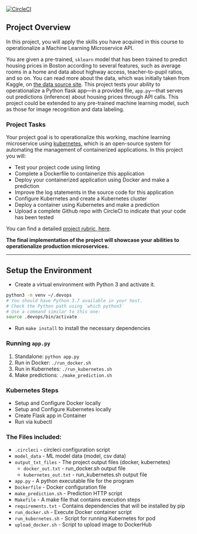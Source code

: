 [![CircleCI](https://circleci.com/gh/fredricksimi/Udacity-Cloud-DevOps-Project-4.svg?style=svg&circle-token=<YOUR_STATUS_API_TOKEN>)](<LINK>)


## Project Overview

In this project, you will apply the skills you have acquired in this course to operationalize a Machine Learning Microservice API. 

You are given a pre-trained, `sklearn` model that has been trained to predict housing prices in Boston according to several features, such as average rooms in a home and data about highway access, teacher-to-pupil ratios, and so on. You can read more about the data, which was initially taken from Kaggle, on [the data source site](https://www.kaggle.com/c/boston-housing). This project tests your ability to operationalize a Python flask app—in a provided file, `app.py`—that serves out predictions (inference) about housing prices through API calls. This project could be extended to any pre-trained machine learning model, such as those for image recognition and data labeling.

### Project Tasks

Your project goal is to operationalize this working, machine learning microservice using [kubernetes](https://kubernetes.io/), which is an open-source system for automating the management of containerized applications. In this project you will:
* Test your project code using linting
* Complete a Dockerfile to containerize this application
* Deploy your containerized application using Docker and make a prediction
* Improve the log statements in the source code for this application
* Configure Kubernetes and create a Kubernetes cluster
* Deploy a container using Kubernetes and make a prediction
* Upload a complete Github repo with CircleCI to indicate that your code has been tested

You can find a detailed [project rubric, here](https://review.udacity.com/#!/rubrics/2576/view).

**The final implementation of the project will showcase your abilities to operationalize production microservices.**

---

## Setup the Environment

* Create a virtual environment with Python 3 and activate it. 
```bash
python3 -m venv ~/.devops
# You should have Python 3.7 available in your host. 
# Check the Python path using `which python3`
# Use a command similar to this one:
source .devops/bin/activate
```
* Run `make install` to install the necessary dependencies

### Running `app.py`

1. Standalone:  `python app.py`
2. Run in Docker:  `./run_docker.sh`
3. Run in Kubernetes:  `./run_kubernetes.sh`
4. Make predictions: `./make_prediction.sh`

### Kubernetes Steps

* Setup and Configure Docker locally
* Setup and Configure Kubernetes locally
* Create Flask app in Container
* Run via kubectl

### The Files included:

* `.circleci` - circleci configuration script
* `model_data` - ML model data (model, csv data)
* `output_txt_files` - The project output files (docker, kubernetes)
    * `docker_out.txt` - run_docker.sh output file
    * `kubernetes_out.txt` - run_kubernetes.sh output file
* `app.py` - A python executable file for the program
* `Dockerfile` - Docker configuration file
* `make_prediction.sh` - Prediction HTTP script
* `Makefile` - A make file that contains execution steps
* `requirements.txt` - Contains dependencies that will be installed by pip
* `run_docker.sh` - Execute Docker container script
* `run_kubernetes.sh` - Script for running Kubernetes for pod
* `upload_docker.sh` - Script to upload image to DockerHub